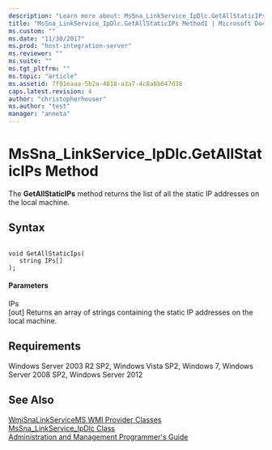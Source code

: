 ```yaml
---
description: "Learn more about: MsSna_LinkService_IpDlc.GetAllStaticIPs Method"
title: "MsSna_LinkService_IpDlc.GetAllStaticIPs Method1 | Microsoft Docs"
ms.custom: ""
ms.date: "11/30/2017"
ms.prod: "host-integration-server"
ms.reviewer: ""
ms.suite: ""
ms.tgt_pltfrm: ""
ms.topic: "article"
ms.assetid: 7f91eaaa-5b2a-4818-a3a7-4c8a8b647d38
caps.latest.revision: 4
author: "christopherhouser"
ms.author: "test"
manager: "anneta"
---
```

# MsSna_LinkService_IpDlc.GetAllStaticIPs Method
The **GetAllStaticIPs** method returns the list of all the static IP addresses on the local machine.  
  
## Syntax  
  
```  
  
void GetAllStaticIps(  
   string IPs[]  
);  
```  
  
#### Parameters  
 IPs  
 [out] Returns an array of strings containing the static IP addresses on the local machine.  
  
## Requirements  
 Windows Server 2003 R2 SP2, Windows Vista SP2, Windows 7, Windows Server 2008 SP2, Windows Server 2012  
  
## See Also  
 [WmiSnaLinkServiceMS WMI Provider Classes](../core/wmisnalinkservicems-wmi-provider-classes1.md)   
 [MsSna_LinkService_IpDlc Class](../core/mssna-linkservice-ipdlc-class1.md)   
 [Administration and Management Programmer's Guide](./administration-and-management-programmer-s-guide2.md)
